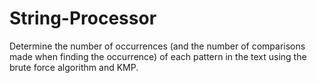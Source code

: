 # String-Processor
Determine the number of occurrences (and the number of comparisons made when finding the occurrence) of each pattern in the text using the brute force algorithm and KMP.
